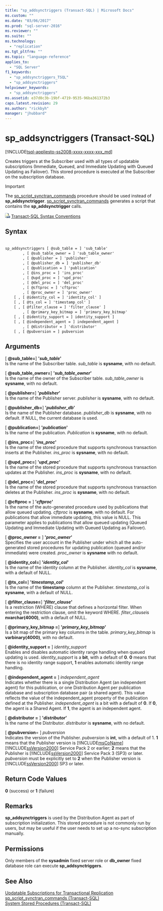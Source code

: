 ```yaml
---
title: "sp_addsynctriggers (Transact-SQL) | Microsoft Docs"
ms.custom: ""
ms.date: "03/06/2017"
ms.prod: "sql-server-2016"
ms.reviewer: ""
ms.suite: ""
ms.technology: 
  - "replication"
ms.tgt_pltfrm: ""
ms.topic: "language-reference"
applies_to: 
  - "SQL Server"
f1_keywords: 
  - "sp_addsynctriggers_TSQL"
  - "sp_addsynctriggers"
helpviewer_keywords: 
  - "sp_addsynctriggers"
ms.assetid: e37d0c3b-19bf-4719-9535-96ba361372b3
caps.latest.revision: 29
ms.author: "rickbyh"
manager: "jhubbard"
---
```

# sp_addsynctriggers (Transact-SQL)
[!INCLUDE[tsql-appliesto-ss2008-xxxx-xxxx-xxx_md](../../../a9retired/includes/tsql-appliesto-ss2008-xxxx-xxxx-xxx-md.md)]

  Creates triggers at the Subscriber used with all types of updatable subscriptions (Immediate, Queued, and Immediate Updating with Queued Updating as Failover). This stored procedure is executed at the Subscriber on the subscription database.  
  
> [!IMPORTANT]  
>  The [sp_script_synctran_commands](../../../relational-databases/reference/system-stored-procedures/sp-script-synctran-commands-transact-sql.md) procedure should be used instead of **sp_addsynctrigger**. [sp_script_synctran_commands](../../../relational-databases/reference/system-stored-procedures/sp-script-synctran-commands-transact-sql.md) generates a script that contains the **sp_addsynctrigger** calls.  
  
 ![Topic link icon](../../../a9notintoc/media/topic-link.gif "Topic link icon") [Transact-SQL Syntax Conventions](../../../t-sql/language-elements/transact-sql-syntax-conventions-transact-sql.md)  
  
## Syntax  
  
```  
  
sp_addsynctriggers [ @sub_table = ] 'sub_table'  
        , [ @sub_table_owner = ] 'sub_table_owner'  
        , [ @publisher = ] 'publisher'  
        , [ @publisher_db = ] 'publisher_db'  
        , [ @publication = ] 'publication'   
        , [ @ins_proc = ] 'ins_proc'   
        , [ @upd_proc = ] 'upd_proc'   
        , [ @del_proc = ] 'del_proc'   
        , [ @cftproc = ] 'cftproc'  
        , [ @proc_owner = ] 'proc_owner'  
    [ , [ @identity_col = ] 'identity_col' ]  
    [ , [ @ts_col = ] 'timestamp_col' ]  
    [ , [ @filter_clause = ] 'filter_clause' ]   
        , [ @primary_key_bitmap = ] 'primary_key_bitmap'  
    [ , [ @identity_support = ] identity_support ]  
    [ , [ @independent_agent = ] independent_agent ]  
        , [ @distributor = ] 'distributor'   
    [ , [ @pubversion = ] pubversion  
```  
  
## Arguments  
 [ **@sub_table=**] **'***sub_table***'**  
 Is the name of the Subscriber table. *sub_table* is **sysname**, with no default.  
  
 [ **@sub_table_owner=**] **'***sub_table_owner***'**  
 Is the name of the owner of the Subscriber table. *sub_table_owner* is **sysname**, with no default.  
  
 [ **@publisher=**] **'***publisher***'**  
 Is the name of the Publisher server. *publisher* is **sysname**, with no default.  
  
 [ **@publisher_db=**] **'***publisher_db***'**  
 Is the name of the Publisher database. *publisher_db* is **sysname**, with no default. If NULL, the current database is used.  
  
 [ **@publication=**] **'***publication***'**  
 Is the name of the publication. *Publication* is **sysname**, with no default.  
  
 [ **@ins_proc=**] **'***ins_proc***'**  
 Is the name of the stored procedure that supports synchronous transaction inserts at the Publisher. *ins_proc* is **sysname**, with no default.  
  
 [ **@upd_proc=**] **'***upd_proc***'**  
 Is the name of the stored procedure that supports synchronous transaction updates at the Publisher. *ins_proc* is **sysname**, with no default.  
  
 [ **@del_proc=**] **'***del_proc***'**  
 Is the name of the stored procedure that supports synchronous transaction deletes at the Publisher. *ins_proc* is **sysname**, with no default.  
  
 [ **@cftproc =** ] **'***cftproc***'**  
 Is the name of the auto-generated procedure used by publications that allow queued updating. *cftproc* is **sysname**, with no default. For publications that allow immediate updating, this value is NULL. This parameter applies to publications that allow queued updating (Queued Updating and Immediate Updating with Queued Updating as Failover).  
  
 [ **@proc_owner =** ] **'***proc_owner***'**  
 Specifies the user account in the Publisher under which all the auto-generated stored procedures for updating publication (queued and/or immediate) were created. *proc_owner* is **sysname** with no default.  
  
 [ **@identity_col=**] **'***identity_col***'**  
 Is the name of the identity column at the Publisher. *identity_col* is **sysname**, with a default of NULL.  
  
 [ **@ts_col=**] **'***timestamp_col***'**  
 Is the name of the **timestamp** column at the Publisher. *timestamp_col* is **sysname**, with a default of NULL.  
  
 [ **@filter_clause=**] **'***filter_clause***'**  
 Is a restriction (WHERE) clause that defines a horizontal filter. When entering the restriction clause, omit the keyword WHERE. *filter_clause*is **nvarchar(4000)**, with a default of NULL.  
  
 [ **@primary_key_bitmap =**] **'***primary_key_bitmap***'**  
 Is a bit map of the primary key columns in the table. *primary_key_bitmap* is **varbinary(4000)**, with no default.  
  
 [ **@identity_support =** ] *identity_support*  
 Enables and disables automatic identity range handling when queued updating is used. *identity_support* is a **bit**, with a default of **0**. **0** means that there is no identity range support, **1** enables automatic identity range handling.  
  
 [ **@independent_agent =** ] *independent_agent*  
 Indicates whether there is a single Distribution Agent (an independent agent) for this publication, or one Distribution Agent per publication database and subscription database pair (a shared agent). This value reflects the value of the independent_agent property of the publication defined at the Publisher. *independent_agent* is a bit with a default of **0**. If **0**, the agent is a Shared Agent. If **1**, the agent is an independent agent.  
  
 [ **@distributor =** ] **'***distributor***'**  
 Is the name of the Distributor. *distributor* is **sysname**, with no default.  
  
 [ **@pubversion**= ] *pubversion*  
 Indicates the version of the Publisher. *pubversion* is **int**, with a default of 1. **1** means that the Publisher version is [!INCLUDE[msCoName](../../../a9notintoc/includes/msconame-md.md)] [!INCLUDE[ssVersion2000](../../../a9notintoc/includes/ssversion2000-md.md)] Service Pack 2 or earlier; **2** means that the Publisher is [!INCLUDE[ssVersion2000](../../../a9notintoc/includes/ssversion2000-md.md)] Service Pack 3 (SP3) or later. *pubversion* must be explicitly set to **2** when the Publisher version is [!INCLUDE[ssVersion2000](../../../a9notintoc/includes/ssversion2000-md.md)] SP3 or later.  
  
## Return Code Values  
 **0** (success) or **1** (failure)  
  
## Remarks  
 **sp_addsynctriggers** is used by the Distribution Agent as part of subscription initialization. This stored procedure is not commonly run by users, but may be useful if the user needs to set up a no-sync subscription manually.  
  
## Permissions  
 Only members of the **sysadmin** fixed server role or **db_owner** fixed database role can execute **sp_addsynctriggers**.  
  
## See Also  
 [Updatable Subscriptions for Transactional Replication](../../../relational-databases/replication/transactional/updatable-subscriptions-for-transactional-replication.md)   
 [sp_script_synctran_commands &#40;Transact-SQL&#41;](../../../relational-databases/reference/system-stored-procedures/sp-script-synctran-commands-transact-sql.md)   
 [System Stored Procedures &#40;Transact-SQL&#41;](../../../relational-databases/reference/system-stored-procedures/system-stored-procedures-transact-sql.md)  
  
  
